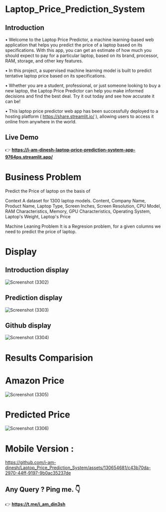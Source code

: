 # Laptop_Price_Prediction_System

## Introduction

• Welcome to the Laptop Price Predictor, a machine learning-based web application that helps you predict the price of a laptop based on its specifications. With this app, you can get an estimate of how much you should expect to pay for a particular laptop, based on its brand, processor, RAM, storage, and other key features.

• In this project, a supervised machine learning model is built to predict tentative laptop price based on its specifications.

• Whether you are a student, professional, or just someone looking to buy a new laptop, the Laptop Price Predictor can help you make informed decisions and find the best deal. Try it out today and see how accurate it can be!

• This laptop price predictor web app has been successfully deployed to a hosting platform ( https://share.streamlit.io/ ), allowing users to access it online from anywhere in the world.

## Live Demo
👉 **https://i-am-dinesh-laptop-price-prediction-system-app-9764ps.streamlit.app/**

# Business Problem
Predict the Price of laptop on the basis of

Context A dataset for 1300 laptop models.
Content, Company Name, Product Name, Laptop Type, Screen Inches, Screen Resolution, CPU Model, RAM Characteristics, Memory, GPU Characteristics, Operating System, Laptop's Weight, Laptop's Price


Machine Leaning Problem
It is a Regresion problem, for a given columns we need to predict the price of laptop.

# Display

## Introduction display
![Screenshot (3302)](https://github.com/i-am-dinesh/Laptop_Price_Prediction_System/assets/130654681/37858207-1aed-4811-a482-391d48fc59e2)

## Prediction display
![Screenshot (3303)](https://github.com/i-am-dinesh/Laptop_Price_Prediction_System/assets/130654681/5b3a4a64-facb-4dcd-a586-8dec05ac0c6f)

## Github display
![Screenshot (3304)](https://github.com/i-am-dinesh/Laptop_Price_Prediction_System/assets/130654681/44ebab59-1d91-4132-99fc-e9585499765a)

# Results Comparision
# Amazon Price
![Screenshot (3305)](https://github.com/i-am-dinesh/Laptop_Price_Prediction_System/assets/130654681/9f20474e-16b2-424d-bcd4-5eac658816eb)


# Predicted Price

![Screenshot (3306)](https://github.com/i-am-dinesh/Laptop_Price_Prediction_System/assets/130654681/5c017807-e029-4e67-8e42-eb1f5dde4dc0)

# Mobile Version :


https://github.com/i-am-dinesh/Laptop_Price_Prediction_System/assets/130654681/c43b70da-2970-44ff-9197-9b0ac35237de


## Any Query ? Ping me. 👇
👉 **https://t.me/i_am_din3sh**


